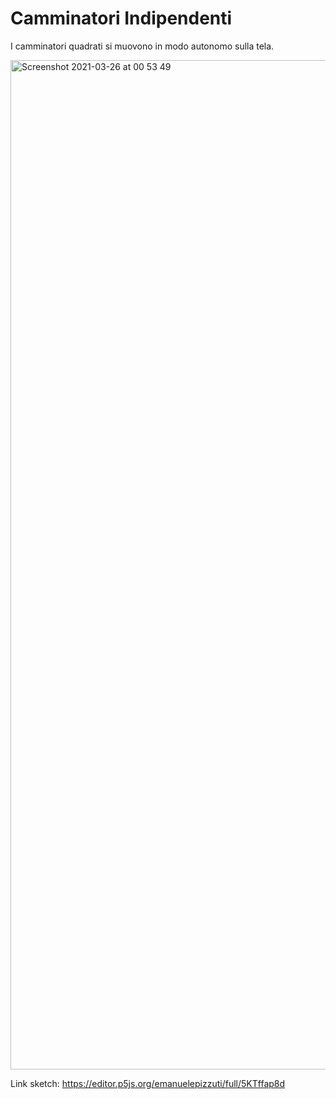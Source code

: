 # Camminatori Indipendenti

I camminatori quadrati si muovono in modo autonomo sulla tela.

<img width="1615" alt="Screenshot 2021-03-26 at 00 53 49" src="https://user-images.githubusercontent.com/76455312/112557873-c651e500-8dcd-11eb-98c5-b41529efa17a.png">

Link sketch: https://editor.p5js.org/emanuelepizzuti/full/5KTffap8d
